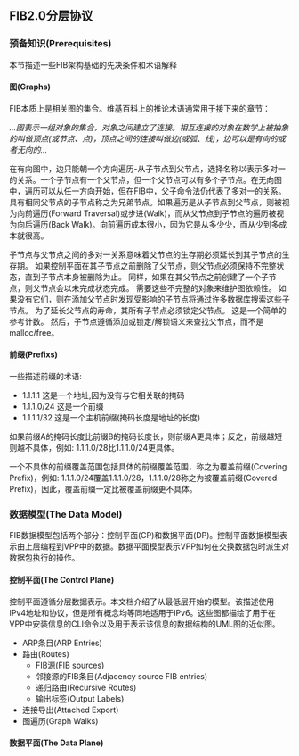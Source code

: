 ## FIB2.0分层协议
### 预备知识(Prerequisites)

本节描述一些FIB架构基础的先决条件和术语解释
#### 图(Graphs)
FIB本质上是相关图的集合。维基百科上的推论术语通常用于接下来的章节：

_...图表示一组对象的集合，对象之间建立了连接。相互连接的对象在数学上被抽象的叫做顶点(或节点、点)，顶点之间的连接叫做边(或弧、线)，边可以是有向的或者无向的..._

在有向图中，边只能朝一个方向遍历-从子节点到父节点，选择名称以表示多对一的关系。一个子节点有一个父节点，但一个父节点可以有多个子节点。在无向图中，遍历可以从任一方向开始，但在FIB中，父子命令法仍代表了多对一的关系。具有相同父节点的子节点称之为兄弟节点。如果遍历是从子节点到父节点，则被视为向前遍历(Forward Traversal)或步进(Walk)，而从父节点到子节点的遍历被视为向后遍历(Back Walk)。向前遍历成本很小，因为它是从多少少，而从少到多成本就很高。

子节点与父节点之间的多对一关系意味着父节点的生存期必须延长到其子节点的生存期。 如果控制平面在其子节点之前删除了父节点，则父节点必须保持不完整状态，直到子节点本身被删除为止。 同样，如果在其父节点之前创建了一个子节点，则父节点会以未完成状态完成。 需要这些不完整的对象来维护图依赖性。 如果没有它们，则在添加父节点时发现受影响的子节点将通过许多数据库搜索这些子节点。 为了延长父节点的寿命，其所有子节点必须锁定父节点。 这是一个简单的参考计数。 然后，子节点遵循添加或锁定/解锁语义来查找父节点，而不是malloc/free。

#### 前缀(Prefixs)
一些描述前缀的术语:
* 1.1.1.1 这是一个地址,因为没有与它相关联的掩码
* 1.1.1.0/24 这是一个前缀
* 1.1.1.1/32 这是一个主机前缀(掩码长度是地址的长度)

如果前缀A的掩码长度比前缀B的掩码长度长，则前缀A更具体；反之，前缀越短则越不具体，例如: 1.1.1.0/28比1.1.1.0/24更具体。

一个不具体的前缀覆盖范围包括具体的前缀覆盖范围，称之为覆盖前缀(Covering Prefix)，例如: 1.1.1.0/24覆盖1.1.1.0/28，1.1.1.0/28称之为被覆盖前缀(Covered Prefix)，因此，覆盖前缀一定比被覆盖前缀更不具体。

### 数据模型(The Data Model)
FIB数据模型包括两个部分：控制平面(CP)和数据平面(DP)。控制平面数据模型表示由上层编程到VPP中的数据。数据平面模型表示VPP如何在交换数据包时派生对数据包执行的操作。
#### 控制平面(The Control Plane)
控制平面遵循分层数据表示。本文档介绍了从最低层开始的模型。该描述使用IPv4地址和协议，但是所有概念均等同地适用于IPv6。这些图都描绘了用于在VPP中安装信息的CLI命令以及用于表示该信息的数据结构的UML图的近似图。

* ARP条目(ARP Entries)
* 路由(Routes)
  - FIB源(FIB sources)
  - 邻接源的FIB条目(Adjacency source FIB entries)
  - 递归路由(Recursive Routes)
  - 输出标签(Output Labels)
* 连接导出(Attached Export)
* 图遍历(Graph Walks)

#### 数据平面(The Data Plane)